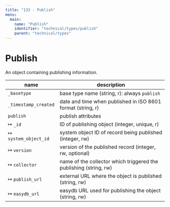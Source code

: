 ```yaml
---
title: "133 - Publish"
menu:
  main:
    name: "Publish"
    identifier: "technical/types/publish"
    parent: "technical/types"
---
```

# Publish

An object containing publishing information.

| name | description |
|---|---|
| `_basetype` | base type name (string, r): always `publish` |
| `_timestamp_created` | date and time when published in ISO 8601 format (string, r) |
| `publish` | publish attributes |
| &#8614; `_id` | ID of publishing object (integer, unique, r) |
| &#8614; `system_object_id` | system object ID of record being published (integer, rw) |
| &#8614; `version` | version of the published record (integer, rw, optional) |
| &#8614; `collector` | name of the collector which triggered the publishing (string, rw) |
| &#8614; `publish_url` | external URL where the object is published (string, rw) |
| &#8614; `easydb_url` | easydb URL used for publishing the object (string, rw) |
